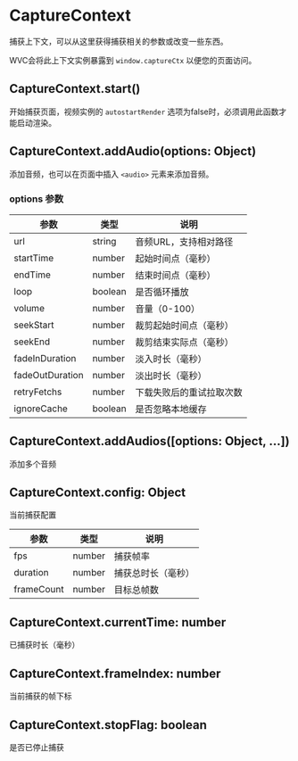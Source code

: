 # CaptureContext

捕获上下文，可以从这里获得捕获相关的参数或改变一些东西。

WVC会将此上下文实例暴露到 `window.captureCtx` 以便您的页面访问。

## CaptureContext.start()

开始捕获页面，视频实例的 `autostartRender` 选项为false时，必须调用此函数才能启动渲染。

## CaptureContext.addAudio(options: Object)

添加音频，也可以在页面中插入 `<audio>` 元素来添加音频。

### options 参数

<table width="100%">
    <thead >
        <tr>
            <th>参数</th>
            <th>类型</th>
            <th>说明</th>
        </tr>
    </thead>
    <tbody>
        <tr>
            <td>url</td>
            <td>string</td>
            <td>音频URL，支持相对路径</td>
        </tr>
        <tr>
            <td>startTime</td>
            <td>number</td>
            <td>起始时间点（毫秒）</td>
        </tr>
        <tr>
            <td>endTime</td>
            <td>number</td>
            <td>结束时间点（毫秒）</td>
        </tr>
        <tr>
            <td>loop</td>
            <td>boolean</td>
            <td>是否循环播放</td>
        </tr>
        <tr>
            <td>volume</td>
            <td>number</td>
            <td>音量（0-100）</td>
        </tr>
        <tr>
            <td>seekStart</td>
            <td>number</td>
            <td>裁剪起始时间点（毫秒）</td>
        </tr>
        <tr>
            <td>seekEnd</td>
            <td>number</td>
            <td>裁剪结束实际点（毫秒）</td>
        </tr>
        <tr>
            <td>fadeInDuration</td>
            <td>number</td>
            <td>淡入时长（毫秒）</td>
        </tr>
        <tr>
            <td>fadeOutDuration</td>
            <td>number</td>
            <td>淡出时长（毫秒）</td>
        </tr>
        <tr>
            <td>retryFetchs</td>
            <td>number</td>
            <td>下载失败后的重试拉取次数</td>
        </tr>
        <tr>
            <td>ignoreCache</td>
            <td>boolean</td>
            <td>是否忽略本地缓存</td>
        </tr>
    </tbody>
</table>

## CaptureContext.addAudios([options: Object, ...])

添加多个音频

## CaptureContext.config: Object

当前捕获配置

<table width="100%">
    <thead >
        <tr>
            <th>参数</th>
            <th>类型</th>
            <th>说明</th>
        </tr>
    </thead>
    <tbody>
        <tr>
            <td>fps</td>
            <td>number</td>
            <td>捕获帧率</td>
        </tr>
        <tr>
            <td>duration</td>
            <td>number</td>
            <td>捕获总时长（毫秒）</td>
        </tr>
        <tr>
            <td>frameCount</td>
            <td>number</td>
            <td>目标总帧数</td>
        </tr>
    </tbody>
</table>

## CaptureContext.currentTime: number

已捕获时长（毫秒）

## CaptureContext.frameIndex: number

当前捕获的帧下标

## CaptureContext.stopFlag: boolean

是否已停止捕获
